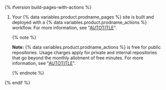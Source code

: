 {% ifversion build-pages-with-actions %}
1. Your {% data variables.product.prodname_pages %} site is built and deployed with a {% data variables.product.prodname_actions %} workflow. For more information, see "[AUTOTITLE](/actions/monitoring-and-troubleshooting-workflows/viewing-workflow-run-history)".

   {% note %}

   **Note:** {% data variables.product.prodname_actions %} is free for public repositories. Usage charges apply for private and internal repositories that go beyond the monthly allotment of free minutes. For more information, see "[AUTOTITLE](/actions/learn-github-actions/usage-limits-billing-and-administration)".

   {% endnote %}

{% endif %}

